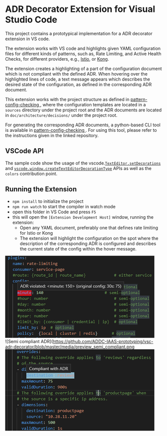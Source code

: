 # ADR Decorator Extension for Visual Studio Code
This project contains a prototypical implementation for a ADR decorator extension in VS code. 

The extension works with VS code and highlights given YAML configuration files for different kinds of patterns, such as, Rate Limiting, and Active Health Checks, for different providers, e.g., [Istio](https://istio.io/docs/tasks/policy-enforcement/rate-limiting/), or [Kong](https://docs.konghq.com/hub/kong-inc/rate-limiting/).

The extension creates a highlighting of a part of the configuration document which is not compliant with the defined ADR. When hovering over the highlighted lines of code, a text message appears which describes the desired state of the configuration, as defined in the corresponding ADR document.

This extension works with the project structure as defined in [pattern-config-checking
](https://github.com/kaplanan/pattern-config-checking), where the configuration templates are located in a `sources` directory under the project root and the ADR documents are located in `doc/architecture/decisions/` under the project root. 

For generating the corresponding ADR documents, a python-based CLI tool is available in [pattern-config-checking
](https://github.com/kaplanan/pattern-config-checking/blob/master/service-mesh-patterns/init.py). For using this tool, please refer to the instructions given in the linked repository.

## VSCode API

The sample code show the usage of the vscode.[`TextEditor.setDecorations`](https://code.visualstudio.com/api/references/vscode-api#TextEditor.setDecorations) and [`vscode.window.createTextEditorDecorationType`](https://code.visualstudio.com/api/references/vscode-api#window.createTextEditorDecorationType) APIs as well as the `colors` contribution point.

## Running the Extension

* `npm install` to initialize the project
* `npm run watch` to start the compiler in watch mode
* open this folder in VS Code and press `F5`
* this will open the `[Extension Development Host]` window, running the extension:
  * Open any YAML document, preferably one that defines rate limiting for Istio or Kong
  * The extension will highlight the configuration on the spot where the description of the corresponding ADR is configured and describes the current state of the config within the hover message.

![Violated ADR](https://github.com/ADDC-IAAS-prototyping/vsc-adr-decorator/blob/master/media/preview_violated.png)  
![Semi compliant ADR](https://github.com/ADDC-IAAS-prototyping/vsc-adr-decorator/blob/master/media/preview_semi_compliant.png  
![Compliant with ADR](https://github.com/ADDC-IAAS-prototyping/vsc-adr-decorator/blob/master/media/preview_compliant.png)
